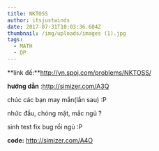 ```yaml
---
title: NKTOSS
author: itsjustwinds
date: 2017-07-31T10:03:36.604Z
thumbnail: /img/uploads/images (1).jpg
tags:
  - MATH
  - DP
---
```

\*\*link đề:\*\*http://vn.spoj.com/problems/NKTOSS/

**hướng dẫn** :http://simizer.com/A3Q

chúc các bạn may mắn(lần sau) :P

nhức đầu, chóng mặt, mắc ngủ ?

sinh test fix bug rồi ngủ :P

**code:** http://simizer.com/A4O
